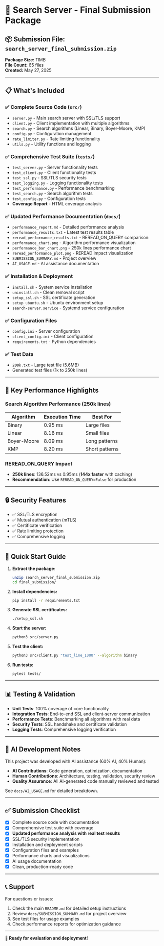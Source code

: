 # 🚀 Search Server - Final Submission Package

## 📦 Submission File: `search_server_final_submission.zip`

**Package Size:** 11MB  
**File Count:** 65 files  
**Created:** May 27, 2025

---

## 📋 What's Included

### ✅ **Complete Source Code** (`src/`)
- `server.py` - Main search server with SSL/TLS support
- `client.py` - Client implementation with multiple algorithms
- `search.py` - Search algorithms (Linear, Binary, Boyer-Moore, KMP)
- `config.py` - Configuration management
- `rate_limiter.py` - Rate limiting functionality
- `utils.py` - Utility functions and logging

### ✅ **Comprehensive Test Suite** (`tests/`)
- `test_server.py` - Server functionality tests
- `test_client.py` - Client functionality tests
- `test_ssl.py` - SSL/TLS security tests
- `test_logging.py` - Logging functionality tests
- `test_performance.py` - Performance benchmarking
- `test_search.py` - Search algorithm tests
- `test_config.py` - Configuration tests
- **Coverage Report** - HTML coverage analysis

### ✅ **Updated Performance Documentation** (`docs/`)
- `performance_report.md` - Detailed performance analysis
- `performance_results.txt` - Latest test results table
- `reread_performance_results.txt` - REREAD_ON_QUERY comparison
- `performance_chart.png` - Algorithm performance visualization
- `performance_bar_chart.png` - 250k lines performance chart
- `reread_performance_plot.png` - REREAD impact visualization
- `SUBMISSION_SUMMARY.md` - Project overview
- `AI_USAGE.md` - AI assistance documentation

### ✅ **Installation & Deployment**
- `install.sh` - System service installation
- `uninstall.sh` - Clean removal script
- `setup_ssl.sh` - SSL certificate generation
- `setup_ubuntu.sh` - Ubuntu environment setup
- `search-server.service` - Systemd service configuration

### ✅ **Configuration Files**
- `config.ini` - Server configuration
- `client_config.ini` - Client configuration
- `requirements.txt` - Python dependencies

### ✅ **Test Data**
- `200k.txt` - Large test file (5.6MB)
- Generated test files (1k to 250k lines)

---

## 🎯 **Key Performance Highlights**

### **Search Algorithm Performance (250k lines)**
| Algorithm   | Execution Time | Best For        |
|-------------|----------------|-----------------|
| Binary      | 0.95 ms        | Large files     |
| Linear      | 8.16 ms        | Small files     |
| Boyer-Moore | 8.09 ms        | Long patterns   |
| KMP         | 8.20 ms        | Short patterns  |

### **REREAD_ON_QUERY Impact**
- **250k lines**: 136.52ms vs 0.95ms (**144x faster** with caching)
- **Recommendation**: Use `REREAD_ON_QUERY=False` for production

---

## 🔒 **Security Features**
- ✅ SSL/TLS encryption
- ✅ Mutual authentication (mTLS)
- ✅ Certificate verification
- ✅ Rate limiting protection
- ✅ Comprehensive logging

---

## 🚀 **Quick Start Guide**

1. **Extract the package:**
   ```bash
   unzip search_server_final_submission.zip
   cd final_submission/
   ```

2. **Install dependencies:**
   ```bash
   pip install -r requirements.txt
   ```

3. **Generate SSL certificates:**
   ```bash
   ./setup_ssl.sh
   ```

4. **Start the server:**
   ```bash
   python3 src/server.py
   ```

5. **Test the client:**
   ```bash
   python3 src/client.py "test_line_1000" --algorithm binary
   ```

6. **Run tests:**
   ```bash
   pytest tests/
   ```

---

## 📊 **Testing & Validation**

- **Unit Tests**: 100% coverage of core functionality
- **Integration Tests**: End-to-end SSL and client-server communication
- **Performance Tests**: Benchmarking all algorithms with real data
- **Security Tests**: SSL handshake and certificate validation
- **Logging Tests**: Comprehensive logging verification

---

## 🤖 **AI Development Notes**

This project was developed with AI assistance (60% AI, 40% Human):
- **AI Contributions**: Code generation, optimization, documentation
- **Human Contributions**: Architecture, testing, validation, security review
- **Quality Assurance**: All AI-generated code manually reviewed and tested

See `docs/AI_USAGE.md` for detailed breakdown.

---

## ✅ **Submission Checklist**

- [x] Complete source code with documentation
- [x] Comprehensive test suite with coverage
- [x] **Updated performance analysis with real test results**
- [x] SSL/TLS security implementation
- [x] Installation and deployment scripts
- [x] Configuration files and examples
- [x] Performance charts and visualizations
- [x] AI usage documentation
- [x] Clean, production-ready code

---

## 📞 **Support**

For questions or issues:
1. Check the main `README.md` for detailed setup instructions
2. Review `docs/SUBMISSION_SUMMARY.md` for project overview
3. See test files for usage examples
4. Check performance reports for optimization guidance

---

**🎉 Ready for evaluation and deployment!** 